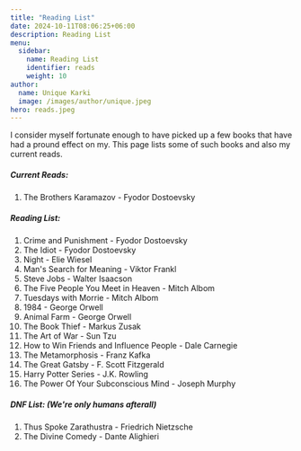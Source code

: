 ```yaml
---
title: "Reading List"
date: 2024-10-11T08:06:25+06:00
description: Reading List
menu:
  sidebar:
    name: Reading List
    identifier: reads
    weight: 10
author:
  name: Unique Karki
  image: /images/author/unique.jpeg
hero: reads.jpeg
---
```


I consider myself fortunate enough to have picked up a few books that have had a pround effect on my. This page lists some of such books and also my current reads.

##### Current Reads:
1. The Brothers Karamazov - Fyodor Dostoevsky

##### Reading List:
1. Crime and Punishment - Fyodor Dostoevsky
2. The Idiot - Fyodor Dostoevsky
3. Night - Elie Wiesel
4. Man's Search for Meaning - Viktor Frankl
5. Steve Jobs - Walter Isaacson
6. The Five People You Meet in Heaven - Mitch Albom
7. Tuesdays with Morrie - Mitch Albom
8. 1984 - George Orwell
9. Animal Farm - George Orwell
10. The Book Thief - Markus Zusak
11. The Art of War - Sun Tzu
12. How to Win Friends and Influence People - Dale Carnegie
13. The Metamorphosis - Franz Kafka
14. The Great Gatsby - F. Scott Fitzgerald
15. Harry Potter Series - J.K. Rowling
16. The Power Of Your Subconscious Mind - Joseph Murphy

##### DNF List: (We're only humans afterall)
1. Thus Spoke Zarathustra - Friedrich Nietzsche
2. The Divine Comedy - Dante Alighieri